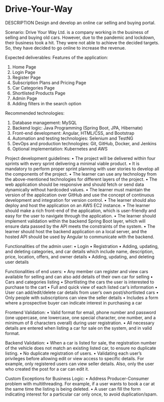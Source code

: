 # Drive-Your-Way
DESCRIPTION
Design and develop an online car selling and buying portal.
 
Scenario:
Drive Your Way Ltd. is a company working in the business of selling and buying old cars. However, due to the pandemic and lockdown, their business took a hit. They were not able to achieve the decided targets. So, they have decided to go online to increase the revenue.
 
Expected deliverables:
Features of the application:
1.	Home Page  
2.	Login Page
3.	Register Page
4.	Subscription Plans and Pricing Page
5.	Car Categories Page
6.	Shortlisted Products Page
7.	Admin Page
8.	Adding filters in the search option
 
Recommended technologies:
1.	Database management: MySQL
2.	Backend logic: Java Programming (Spring Boot, JPA, Hibernate)
3.	Front-end development: Angular, HTML/CSS, and Bootstrap
4.	Automation and testing technologies: Selenium and TestNG    
5.	DevOps and production technologies: Git, GitHub, Docker, and Jenkins
6.	Optional implementation: Kubernetes and AWS
 
Project development guidelines:
•	The project will be delivered within four sprints with every sprint delivering a minimal viable product.
•	It is mandatory to perform proper sprint planning with user stories to develop all the components of the project.
•	The learner can use any technology from the above-mentioned technologies for different layers of the project.
•	The web application should be responsive and should fetch or send data dynamically without hardcoded values.
•	The learner must maintain the version of the application over GitHub and use the concept of continuous development and integration for version control.
•	The learner should also deploy and host the application on an AWS EC2 instance.
•	The learner should make a rich front-end of the application, which is user-friendly and easy for the user to navigate through the application.
•	The learner should implement validation within the backend Spring Boot layer, which will ensure data passed by the API meets the constraints of the system.
•	The learner should host the backend application on a local server, and the hosted API should be used by Angular to communicate with the backend.

Functionalities of the admin user:
•	Login
•	Registration
•	Adding, updating, and deleting categories, and car details which include name, description, price, location, offers, and owner details
•	Adding, updating, and deleting user details
 
Functionalities of end users:
•	Any member can register and view cars available for selling and can also add details of their own car for selling
•	Cars and categories listing
•	Shortlisting the cars the user is interested to purchase to the cart
•	Full and quick view of each listed car’s information
•	User can add/edit/delete car details from user’s own post/shortlisted cars
•	Only people with subscriptions can view the seller details
•	Includes a form where a prospective buyer can indicate interest in purchasing a car
 
Frontend Validation:
•	Valid format for email, phone number and password (one uppercase, one lowercase, one special character, one number, and a minimum of 8 characters overall) during user registration.
•	All necessary details are entered when listing a car for sale on the system, and in valid format.
 
Backend Validation:
•	When a car is listed for sale, the registration number of the vehicle does not match an existing listed car, to ensure no duplicate listing.
•	No duplicate registration of users.
•	Validating each user’s privileges before allowing edit or view access to specific details. For example, only registered users can view seller details. Also, only the user who created the post for a car can edit it.
 
Custom Exceptions for Business Logic:
•	Address Producer-Consumer problem with multithreading. For example, if a user wants to book a car at the same time the listing is being deleted.
•	A user can fill the form indicating interest for a particular car only once, to avoid duplication/spam.
